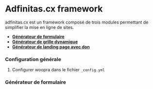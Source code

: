 # Adfinitas.cx framework

adfinitas.cx est un framework composé de trois modules permettant de simplifier la mise en ligne de sites.

- **[Générateur de formulaire](#générateur-de-formulaire)**
- **[Générateur de grille dynamique]()**
- **[Générateur de landing page avec don]()**

### Configuration générale

1. Configurer woopra dans le fichier `_config.yml`

### Générateur de formulaire
